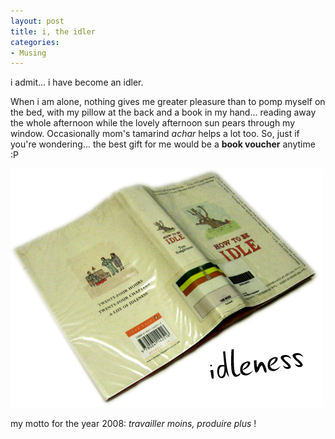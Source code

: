 ```yaml
---
layout: post
title: i, the idler
categories:
- Musing
---
```


i admit... i have become an idler.

When i am alone, nothing gives me greater pleasure than to pomp myself on the bed, with my pillow at the back and a book in my hand... reading away the whole afternoon while the lovely afternoon sun pears through my window. Occasionally mom's tamarind _achar_ helps a lot too. So, just if you're wondering... the best gift for me would be a **book voucher** anytime :P

![](/img/idle9487569843759873.jpg)

my motto for the year 2008: _travailler moins, produire plus_ !
